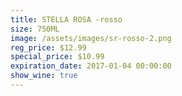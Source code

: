 ```yaml
---
title: STELLA ROSA -rosso
size: 750ML
image: /assets/images/sr-rosso-2.png
reg_price: $12.99
special_price: $10.99
expiration_date: 2017-01-04 00:00:00
show_wine: true
---
```



